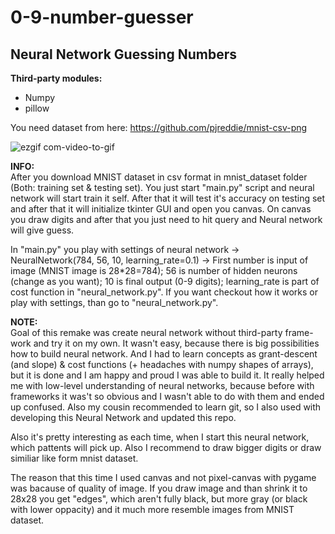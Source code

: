 # 0-9-number-guesser

**Neural Network Guessing Numbers**
----------------------------
**Third-party modules:**
- Numpy
- pillow

You need dataset from here: https://github.com/pjreddie/mnist-csv-png


![ezgif com-video-to-gif](https://user-images.githubusercontent.com/57571014/86401674-f0490180-bcaa-11ea-9f4b-d39c83d36b51.gif)

**INFO:**\
After you download MNIST dataset in csv format in mnist_dataset folder (Both: training set & testing set). 
You just start "main.py" script and neural network will start train it self. 
After that it will test it's accuracy on testing set and after that it will initialize tkinter GUI and open you canvas.
On canvas you draw digits and after that you just need to hit query and Neural network will give guess.

In "main.py" you play with settings of neural network -> NeuralNetwork(784, 56, 10, learning_rate=0.1) -> 
First number is input of image (MNIST image is 28*28=784); 56 is number of hidden neurons (change as you want); 10 is final output (0-9 digits); learning_rate is part of cost function
in "neural_network.py". If you want checkout how it works or play with settings, than go to "neural_network.py".


**NOTE:**\
Goal of this remake was create neural network without third-party frame-work and try it on my own. It wasn't easy, because there is big possibilities how to build neural network. 
And I had to learn concepts as grant-descent (and slope) & cost functions (+ headaches with numpy shapes of arrays), but it is done and I am happy and proud I was able to build it. It really helped me with low-level understanding of neural networks, because before with frameworks it was't so obvious and I wasn't able to do with them and ended up confused.
Also my cousin recommended to learn git, so I also used with developing this Neural Network and updated this repo.

Also it's pretty interesting as each time, when I start this neural network, which pattents will pick up. Also I recommend to draw bigger digits or draw similiar like form mnist dataset. 

The reason that this time I used canvas and not pixel-canvas with pygame was bacause of quality of image. If you draw image and than shrink it to 28x28 you get "edges", which aren't fully black, but more gray (or black with lower oppacity) and it much more resemble images from MNIST dataset.
